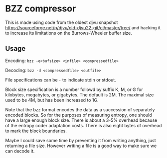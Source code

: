 # BZZ compressor

This is made using code from the oldest djvu snapshot
https://sourceforge.net/p/djvu/old-djvu22-git/ci/master/tree/ and
hacking it to increase its limitations on the Burrows-Wheeler buffer
size.


## Usage

Encoding: `bzz -e<bufsize> <infile> <compressedfile>`

Decoding: `bzz -d <compressedfile> <outfile>`

File specifications can be `-` to indicate stdin or stdout.

Block size specification is a number followd by suffix K, M, or G for kilobytes, megabytes, or gigabytes. The default is 2M. 
The maximal size used to be 4M, but has been increased to 1G.

Note that the bzz format encodes the data as a succession of separately encoded blocks.
So for the purposes of measuring entropy, one should have a large enough block size.
There is about a 3-5% overhead because of the entropy coder adaptation costs.
There is also eight bytes of overhead to mark the block boundaries.

Maybe I could save some time by preventing it from writing anything, just returning a file size.
However writing a file is a good way to make sure we can decode it.

